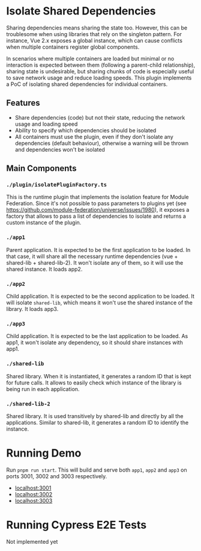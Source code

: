 # Isolate Shared Dependencies

Sharing dependencies means sharing the state too. However, this can be troublesome when using libraries that rely on the singleton pattern. For instance, Vue 2.x exposes a global instance, which can cause conflicts when multiple containers register global components.

In scenarios where multiple containers are loaded but minimal or no interaction is expected between them (following a parent-child relationship), sharing state is undesirable, but sharing chunks of code is especially useful to save network usage and reduce loading speeds. This plugin implements a PoC of isolating shared dependencies for individual containers.

## Features

- Share dependencies (code) but not their state, reducing the network usage and loading speed
- Ability to specify which dependencies should be isolated
- All containers must use the plugin, even if they don't isolate any dependencies (default behaviour), otherwise a warning will be thrown and dependencies won't be isolated

## Main Components

### `./plugin/isolatePluginFactory.ts`

This is the runtime plugin that implements the isolation feature for Module Federation. Since it's not possible to pass parameters to plugins yet (see https://github.com/module-federation/universe/issues/1980), it exposes a factory that allows to pass a list of dependencies to isolate and returns a custom instance of the plugin.

### `./app1`

Parent application. It is expected to be the first application to be loaded. In that case, it will share all the necessary runtime dependencies (vue + shared-lib + shared-lib-2). It won't isolate any of them, so it will use the shared instance. It loads app2.

### `./app2`

Child application. It is expected to be the second application to be loaded. It will isolate `shared-lib`, which means it won't use the shared instance of the library. It loads app3.

### `./app3`

Child application. It is expected to be the last application to be loaded. As app1, it won't isolate any dependency, so it should share instances with app1.

### `./shared-lib`

Shared library. When it is instantiated, it generates a random ID that is kept for future calls. It allows to easily check which instance of the library is being run in each application.

### `./shared-lib-2`

Shared library. It is used transitively by shared-lib and directly by all the applications. Similar to shared-lib, it generates a random ID to identify the instance.

# Running Demo

Run `pnpm run start`. This will build and serve both `app1`, `app2` and `app3` on ports 3001, 3002 and 3003 respectively.

- [localhost:3001](http://localhost:3001/)
- [localhost:3002](http://localhost:3002/)
- [localhost:3003](http://localhost:3003/)

# Running Cypress E2E Tests

Not implemented yet